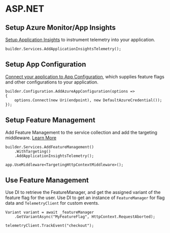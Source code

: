 # ASP.NET

## Setup Azure Monitor/App Insights

[Setup Application Insights](https://learn.microsoft.com/en-us/azure/azure-monitor/app/asp-net-core) to instrument telemetry into your application.

```dotnet
builder.Services.AddApplicationInsightsTelemetry();
```

## Setup App Configuration

[Connect your application to App Configuration](https://learn.microsoft.com/en-us/azure/azure-app-configuration/quickstart-aspnet-core-app?tabs=entra-id), which supplies feature flags and other configurations to your application.
```dotnet
builder.Configuration.AddAzureAppConfiguration(options =>
{
    options.Connect(new Uri(endpoint), new DefaultAzureCredential());
});
```

## Setup Feature Management

Add Feature Management to the service collection and add the targeting middleware. [Learn More](https://learn.microsoft.com/en-us/azure/azure-app-configuration/quickstart-feature-flag-aspnet-core#use-a-feature-flag)

```dotnet
builder.Services.AddFeatureManagement()
    .WithTargeting()
    .AddApplicationInsightsTelemetry();
 
app.UseMiddleware<TargetingHttpContextMiddleware>();
```

## Use Feature Management

Use DI to retrieve the FeatureManager, and get the assigned variant of the feature flag for the user. Use DI to get an instance of `FeatureManager` for flag data and `TelemetryClient` for custom events.

```dotnet
Variant variant = await _featureManager
    .GetVariantAsync("MyFeatureFlag", HttpContext.RequestAborted);

telemetryClient.TrackEvent("checkout");
```